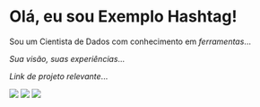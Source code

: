 # Olá, eu sou Exemplo Hashtag!

Sou um Cientista de Dados com conhecimento em *ferramentas*...

*Sua visão, suas experiências*...

*Link de projeto relevante*...


<div style="display: inline-block"> 
  <a href="https://www.linkedin.com/in/SEU_LINKEDIN" target="_blank"><img src="https://img.shields.io/badge/-LinkedIn-%230077B5?style=for-the-badge&logo=linkedin&logoColor=white" target="_blank"></a> 
  <a href="https://SEU_SITE_OU_PROJETO" target="_blank"><img src="https://img.shields.io/badge/portfolio-00A98F?style=for-the-badge&logo=About.me&logoColor=white" target="_blank"></a> 
  <a href = "mailto:SEU_EMAIL[at]gmail.com"><img src="https://img.shields.io/badge/Gmail-D14836?style=for-the-badge&logo=gmail&logoColor=white" target="_blank"></a>
</div>
